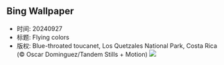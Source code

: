 ## Bing Wallpaper
- 时间: 20240927
- 标题: Flying colors
- 版权: Blue-throated toucanet, Los Quetzales National Park, Costa Rica (© Oscar Dominguez/Tandem Stills + Motion)
![](https://cn.bing.com/th?id=OHR.LittleToucanet_EN-US4236893251_UHD.jpg&rf=LaDigue_UHD.jpg&pid=hp&w=3840&h=2160&rs=1&c=4)
